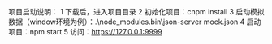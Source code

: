 项目启动说明：
1 下载后，进入项目目录
2 初始化项目：cnpm install
3 启动模拟数据（window环境为例）：.\node_modules\.bin\json-server mock.json
4 启动项目：npm start
5 访问：https://127.0.0.1:9999